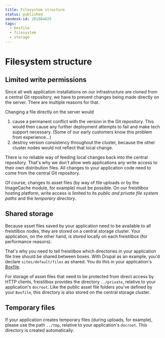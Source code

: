 ```yaml
---
title: Filesystem structure
status: published
zendesk-id: 201084625
tags:
  - boxfile
  - filesystem
  - storage
---
```


# Filesystem structure

## Limited write permissions

Since all web application installations on our infrastructure are cloned from a
central Git repository, we have to prevent changes being made directly on the
server. There are multiple reasons for that.

Changing a file directly on the server would

1. cause a permanent conflict with the version in the Git repository. This would
   then cause any further deployment attempts to fail and make tech support
   necessary. (Some of our early customers know this problem from experience...)
1. destroy version consistency throughout the cluster, because the other cluster
   nodes would not reflect that local change.

There is no reliable way of feeding local changes back into the central
repository. That's why we don't allow web applications any write access to their
own distribution files. All changes to your application code need to come from
the central Git repository.

Of course, changes to asset files (by way of file uploads or by the ImageCache
module, for example) must be possible. On our freistilbox hosting platform,
write access is limited to its *public and private file system paths* and the
*temporary directory*.

## Shared storage

Because asset files saved by your application need to be available to all
freistilbox nodes, they are stored on a central storage cluster. Your
application, on the other hand, is stored locally on each freistilbox (for
performance reasons).

That's why you need to tell freistilbox which directories in your application
file tree should be shared between boxes. With Drupal as an example, you'd
declare `sites/default/files` as shared. You do this in your application's
[Boxfile](../boxfile/).

For storage of asset files that need to be protected from direct access by HTTP
clients, freistilbox provides the directory `../private`, relative to your
application's `docroot`. Like the public asset file folders you've defined by
your `Boxfile`, this directory is also stored on the central storage cluster.

## Temporary files

If your application creates temporary files (during uploads, for example),
please use the path `../tmp`, relative to your application's `docroot`. This
directory is created automatically.

